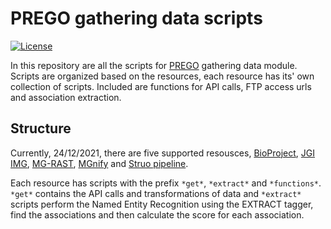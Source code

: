 # PREGO gathering data scripts

[![License](https://img.shields.io/badge/License-BSD_2--Clause-orange.svg)](https://opensource.org/licenses/BSD-2-Clause)

In this repository are all the scripts for [PREGO](https://prego.hcmr.gr/Search) gathering data module.
Scripts are organized based on the resources, each resource has its' own collection of scripts.
Included are functions for API calls, FTP access urls and association extraction.

## Structure

Currently, 24/12/2021, there are five supported resousces, 
[BioProject](https://www.ncbi.nlm.nih.gov/bioproject/), [JGI IMG](https://img.jgi.doe.gov), [MG-RAST](https://www.mg-rast.org), 
[MGnify](https://www.ebi.ac.uk/metagenomics/) and [Struo pipeline](https://github.com/leylabmpi/Struo).


Each resource has scripts with the prefix `*get*`, `*extract*` and `*functions*`.  
`*get*` contains the API calls and transformations of data and 
`*extract*` scripts perform the Named Entity Recognition using the EXTRACT tagger, 
find the associations and then calculate the score for each association.
